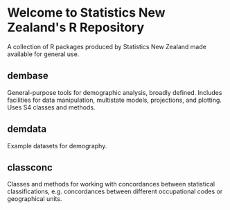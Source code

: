 # Welcome to Statistics New Zealand's R Repository

A collection of R packages produced by Statistics New Zealand made available for general use.

## dembase

General-purpose tools for demographic analysis, broadly defined.  Includes facilities for data manipulation, multistate models, projections, and plotting.  Uses S4 classes and methods.

## demdata

Example datasets for demography.

## classconc

Classes and methods for working with concordances between statistical classifications, e.g. concordances between different occupational codes or geographical units.


